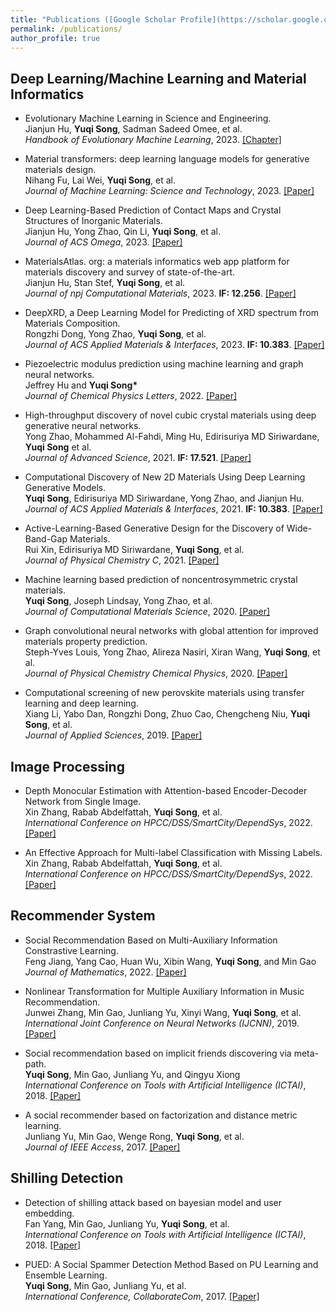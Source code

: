 ```yaml
---
title: "Publications ([Google Scholar Profile](https://scholar.google.com/citations?user=ENE-qG4AAAAJ&hl=en))"
permalink: /publications/
author_profile: true
---
```


## Deep Learning/Machine Learning and Material Informatics

* Evolutionary Machine Learning in Science and Engineering.<br>
Jianjun Hu, <b>Yuqi Song</b>, Sadman Sadeed Omee, et al. <br>
<i>Handbook of Evolutionary Machine Learning</i>, 2023. [[Chapter]](https://link.springer.com/chapter/10.1007/978-981-99-3814-8_18)


* Material transformers: deep learning language models for
generative materials design.<br>
Nihang Fu, Lai Wei, <b>Yuqi Song</b>, et al. <br>
<i>Journal of Machine Learning: Science and Technology</i>, 2023. [[Paper]](https://iopscience.iop.org/article/10.1088/2632-2153/acadcd/pdf)


* Deep Learning-Based Prediction of Contact Maps and Crystal Structures of Inorganic Materials.<br>
Jianjun Hu, Yong Zhao, Qin Li, <b>Yuqi Song</b>, et al. <br>
<i>Journal of ACS Omega</i>, 2023. [[Paper]](https://pubs.acs.org/doi/epdf/10.1021/acsomega.3c02115)

* MaterialsAtlas. org: a materials informatics web app platform for materials discovery and survey of state-of-the-art.<br>
Jianjun Hu, Stan Stef, <b>Yuqi Song</b>, et al. <br>
<i>Journal of npj Computational Materials</i>, 2023. <b>IF: 12.256</b>. [[Paper]](https://www.nature.com/articles/s41524-022-00750-6)

* DeepXRD, a Deep Learning Model for Predicting of XRD spectrum from Materials Composition.<br>
Rongzhi Dong, Yong Zhao, <b>Yuqi Song</b>, et al. <br>
<i>Journal of ACS Applied Materials & Interfaces</i>, 2023. <b>IF: 10.383</b>. [[Paper]](https://pubs.acs.org/doi/epdf/10.1021/acsami.2c05812)


* Piezoelectric modulus prediction using machine learning and graph neural networks.<br>
Jeffrey Hu and <b> Yuqi Song* </b> <br>
<i>Journal of Chemical Physics Letters</i>, 2022. [[Paper]](https://www.sciencedirect.com/science/article/abs/pii/S0009261422000264) 

* High-throughput discovery of novel cubic crystal materials using deep generative neural networks.<br>
Yong Zhao, Mohammed Al-Fahdi, Ming Hu, Edirisuriya MD Siriwardane, <b>Yuqi Song</b> et al. <br>
<i>Journal of Advanced Science</i>, 2021. <b>IF: 17.521</b>. [[Paper]](https://onlinelibrary.wiley.com/doi/epdf/10.1002/advs.202100566)


* Computational Discovery of New 2D Materials Using Deep Learning Generative Models.<br>
<b>Yuqi Song</b>, Edirisuriya MD Siriwardane, Yong Zhao, and Jianjun Hu. <br>
<i>Journal of ACS Applied Materials & Interfaces</i>, 2021. <b>IF: 10.383</b>. [[Paper]](https://pubs.acs.org/doi/abs/10.1021/acsami.1c01044)


* Active-Learning-Based Generative Design for the Discovery of Wide-Band-Gap Materials.<br>
Rui Xin, Edirisuriya MD Siriwardane, <b>Yuqi Song</b>, et al. <br>
<i>Journal of Physical Chemistry C</i>, 2021. [[Paper]](https://pubs.acs.org/doi/epdf/10.1021/acs.jpcc.1c02438)

* Machine learning based prediction of noncentrosymmetric crystal materials.<br>
<b> Yuqi Song</b>, Joseph Lindsay, Yong Zhao, et al. <br>
<i>Journal of Computational Materials Science</i>, 2020. [[Paper]](https://www.sciencedirect.com/science/article/abs/pii/S0927025620302834) 

* Graph convolutional neural networks with global attention for improved materials property prediction.<br>
Steph-Yves Louis, Yong Zhao, Alireza Nasiri, Xiran Wang, <b>Yuqi Song</b>, et al. <br>
<i>Journal of Physical Chemistry Chemical Physics</i>, 2020. [[Paper]](https://pubs.rsc.org/en/content/articlelanding/2020/cp/d0cp01474e)

* Computational screening of new perovskite materials using transfer learning and deep learning.<br>
Xiang Li, Yabo Dan, Rongzhi Dong, Zhuo Cao, Chengcheng Niu, <b>Yuqi Song</b>, et al. <br>
<i>Journal of Applied Sciences</i>, 2019. [[Paper]](https://www.mdpi.com/2076-3417/9/24/5510)

## Image Processing

* Depth Monocular Estimation with Attention-based Encoder-Decoder Network from Single Image.<br>
Xin Zhang, Rabab Abdelfattah, <b>Yuqi Song</b>, et al.<br>
<i>International Conference on HPCC/DSS/SmartCity/DependSys</i>, 2022. [[Paper]](https://ieeexplore.ieee.org/abstract/document/10074937) 

* An Effective Approach for Multi-label Classification with Missing Labels.<br>
Xin Zhang, Rabab Abdelfattah, <b>Yuqi Song</b>, et al.<br>
<i>International Conference on HPCC/DSS/SmartCity/DependSys</i>, 2022. [[Paper]](https://ieeexplore.ieee.org/abstract/document/10074854) 


## Recommender System

* Social Recommendation Based on Multi-Auxiliary Information Constrastive Learning.<br>
Feng Jiang, Yang Cao, Huan Wu, Xibin Wang, <b>Yuqi Song</b>, and Min Gao <br>
<i>Journal of Mathematics</i>, 2022. [[Paper]](https://www.mdpi.com/2227-7390/10/21/4130) 

* Nonlinear Transformation for Multiple Auxiliary Information in Music Recommendation.<br>
Junwei Zhang, Min Gao, Junliang Yu, Xinyi Wang, <b>Yuqi Song</b>, et al.<br>
<i>International Joint Conference on Neural Networks (IJCNN)</i>, 2019. [[Paper]](https://ieeexplore.ieee.org/document/8851992) 


* Social recommendation based on implicit friends discovering via meta-path.<br>
<b>Yuqi Song</b>, Min Gao, Junliang Yu, and Qingyu Xiong <br>
<i>International Conference on Tools with Artificial Intelligence (ICTAI)</i>, 2018. [[Paper]](https://ieeexplore.ieee.org/document/8576037) 


* A social recommender based on factorization and distance metric learning.<br>
Junliang Yu, Min Gao, Wenge Rong, <b>Yuqi Song</b>, et al. <br>
<i>Journal of IEEE Access</i>, 2017. [[Paper]](https://ieeexplore.ieee.org/stamp/stamp.jsp?tp=&arnumber=8066292) 

## Shilling Detection

* Detection of shilling attack based on bayesian model and user embedding.<br>
Fan Yang, Min Gao, Junliang Yu, <b>Yuqi Song</b>, et al. <br>
<i>International Conference on Tools with Artificial Intelligence (ICTAI)</i>, 2018. [[Paper]](https://ieeexplore.ieee.org/document/8576100)

* PUED: A Social Spammer Detection Method Based on PU Learning and Ensemble Learning.<br>
<b>Yuqi Song</b>, Min Gao, Junliang Yu, et al.<br>
<i>International Conference, CollaborateCom</i>, 2017. [[Paper]](https://link.springer.com/chapter/10.1007/978-3-030-00916-8_14) 


